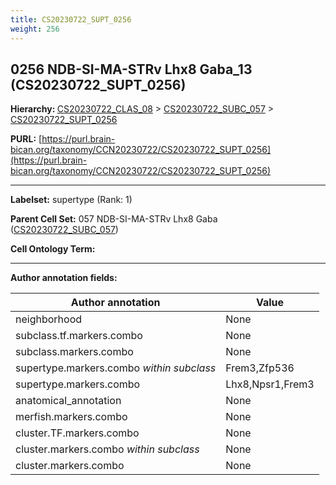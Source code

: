 ```yaml
---
title: CS20230722_SUPT_0256
weight: 256
---
```

## 0256 NDB-SI-MA-STRv Lhx8 Gaba_13 (CS20230722_SUPT_0256)
<b>Hierarchy: </b>
[CS20230722_CLAS_08](../CS20230722_CLAS_08) >
[CS20230722_SUBC_057](../CS20230722_SUBC_057) >
[CS20230722_SUPT_0256](../CS20230722_SUPT_0256)

**PURL:** [https://purl.brain-bican.org/taxonomy/CCN20230722/CS20230722_SUPT_0256](https://purl.brain-bican.org/taxonomy/CCN20230722/CS20230722_SUPT_0256)

---


**Labelset:** supertype (Rank: 1)

**Parent Cell Set:** 057 NDB-SI-MA-STRv Lhx8 Gaba ([CS20230722_SUBC_057](../CS20230722_SUBC_057))



**Cell Ontology Term:** 

[MARKER GENES.]: #


---

[TRANSFERRED ANNOTATIONS.]: #


[AUTHOR ANNOTATION FIELDS.]: #


**Author annotation fields:**

| Author annotation | Value |
|-------------------|-------|
|neighborhood|None|
|subclass.tf.markers.combo|None|
|subclass.markers.combo|None|
|supertype.markers.combo _within subclass_|Frem3,Zfp536|
|supertype.markers.combo|Lhx8,Npsr1,Frem3|
|anatomical_annotation|None|
|merfish.markers.combo|None|
|cluster.TF.markers.combo|None|
|cluster.markers.combo _within subclass_|None|
|cluster.markers.combo|None|
